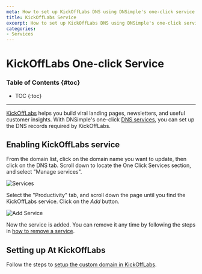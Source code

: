 ```yaml
---
meta: How to set up KickOffLabs DNS using DNSimple's one-click service.
title: KickOffLabs Service
excerpt: How to set up KickOffLabs DNS using DNSimple's one-click service.
categories:
- Services
---
```


# KickOffLabs One-click Service

### Table of Contents {#toc}

* TOC
{:toc}

---

[KickOffLabs](https://kickofflabs.com) helps you build viral landing pages, newsletters, and useful customer insights. With DNSimple's one-click [DNS services](/categories/services/), you can set up the DNS records required by KickOffLabs.


## Enabling KickOffLabs service

From the domain list, click on the domain name you want to update, then click on the DNS tab. Scroll down to locate the One Click Services section, and select "Manage services".

![Services](/files/services-dns-page-add.png)

Select the "Productivity" tab, and scroll down the page until you find the KickOffLabs service. Click on the *Add* button.

![Add Service](/files/services-kickofflabs.png)

Now the service is added. You can remove it any time by following the steps in [how to remove a service](/articles/services/#removing-services).


## Setting up At KickOffLabs

Follow the steps to [setup the custom domain in KickOffLabs](https://support.kickofflabs.com/account-settings/domain-management/general-domain-cname-settings).
